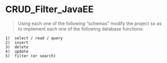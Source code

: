 # CRUD_Filter_JavaEE
> Using each one of the following “schemas” modify the project so as to implement each one of the following database functions:
```
1)	select / read / query
2)	insert
3)	delete
4)	update
5)	filter (or search)
```
> 



